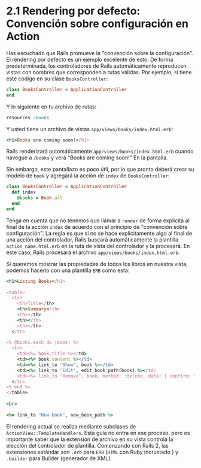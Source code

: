 # 2.1 Rendering por defecto: Convención sobre configuración en Action

Has escuchado que Rails promueve la "convención sobre la configuración". El rendering por defecto es un ejemplo excelente de esto. De forma predeterminada, los controladores de Rails automáticamente reproducen vistas con nombres que corresponden a rutas válidas. Por ejemplo, si tiene este código en su clase `BooksController`:

```ruby
class BooksController < ApplicationController
end
```

Y lo siguiente en tu archivo de rutas:

```ruby
resources :books
```

Y usted tiene un archivo de vistas `app/views/books/index.html.erb`:

```ruby
<h1>Books are coming soon!</h1>
```

Rails renderizará automáticamente `app/views/books/index.html.erb` cuando navegue a `/books` y verá "Books are coming soon!" En la pantalla.

Sin embargo, este pantallazo es poco útil, por lo que pronto deberá crear su modelo de `book` y agregará la acción de `index` de `BooksController`:

```ruby
class BooksController < ApplicationController
  def index
    @books = Book.all
  end
end
```

Tenga en cuenta que no tenemos que llamar a `render` de forma explicita al final de la acción `index` de acuerdo con el principio de "convención sobre configuración". La regla es que si no se hace explícitamente algo al final de una acción del controlador, Rails buscará automáticamente la plantilla `action_name.html.erb` en la ruta de vista del controlador y la procesará. En este caso, Rails procesará el archivo `app/views/books/index.html.erb`.

Si queremos mostrar las propiedades de todos los libros en nuestra vista, podemos hacerlo con una plantilla `ERB` como esta:

```ruby
<h1>Listing Books</h1>
 
<table>
  <tr>
    <th>Title</th>
    <th>Summary</th>
    <th></th>
    <th></th>
    <th></th>
  </tr>
 
<% @books.each do |book| %>
  <tr>
    <td><%= book.title %></td>
    <td><%= book.content %></td>
    <td><%= link_to "Show", book %></td>
    <td><%= link_to "Edit", edit_book_path(book) %></td>
    <td><%= link_to "Remove", book, method: :delete, data: { confirm: "Are you sure?" } %></td>
  </tr>
<% end %>
</table>
 
<br>
 
<%= link_to "New book", new_book_path %>
```

El rendering actual se realiza mediante subclases de `ActionView::TemplateHandlers`. Esta guía no entra en ese proceso, pero es importante saber que la extensión de archivo en su vista controla la elección del controlador de plantilla. Comenzando con Rails 2, las extensiones estándar son `.erb` para `ERB` \(`HTML` con Ruby incrustado \) y `.builder` para Builder \(generador de XML\).

